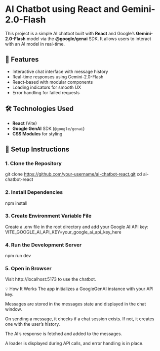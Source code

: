 # AI Chatbot using React and Gemini-2.0-Flash

This project is a simple AI chatbot built with **React** and Google’s **Gemini-2.0-Flash** model via the **@google/genai** SDK. It allows users to interact with an AI model in real-time.

## 🚀 Features
- Interactive chat interface with message history
- Real-time responses using Gemini-2.0-Flash
- React-based with modular components
- Loading indicators for smooth UX
- Error handling for failed requests

## 🛠️ Technologies Used
- **React** (Vite)
- **Google GenAI** SDK (`@google/genai`)
- **CSS Modules** for styling

## 🔑 Setup Instructions

### 1. Clone the Repository
git clone https://github.com/your-username/ai-chatbot-react.git
cd ai-chatbot-react

### 2. Install Dependencies
npm install

### 3. Create Environment Variable File
Create a .env file in the root directory and add your Google AI API key:
VITE_GOOGLE_AI_API_KEY=your_google_ai_api_key_here

### 4. Run the Development Server
npm run dev

### 5. Open in Browser
Visit http://localhost:5173 to use the chatbot.

💡 How It Works
The app initializes a GoogleGenAI instance with your API key.

Messages are stored in the messages state and displayed in the chat window.

On sending a message, it checks if a chat session exists. If not, it creates one with the user’s history.

The AI’s response is fetched and added to the messages.

A loader is displayed during API calls, and error handling is in place.
